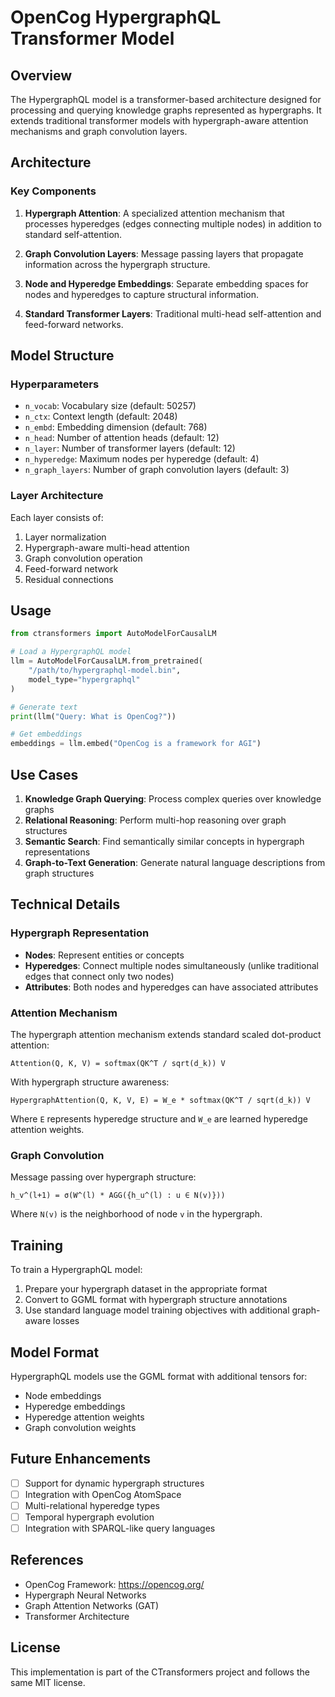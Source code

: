 # OpenCog HypergraphQL Transformer Model

## Overview

The HypergraphQL model is a transformer-based architecture designed for processing and querying knowledge graphs represented as hypergraphs. It extends traditional transformer models with hypergraph-aware attention mechanisms and graph convolution layers.

## Architecture

### Key Components

1. **Hypergraph Attention**: A specialized attention mechanism that processes hyperedges (edges connecting multiple nodes) in addition to standard self-attention.

2. **Graph Convolution Layers**: Message passing layers that propagate information across the hypergraph structure.

3. **Node and Hyperedge Embeddings**: Separate embedding spaces for nodes and hyperedges to capture structural information.

4. **Standard Transformer Layers**: Traditional multi-head self-attention and feed-forward networks.

## Model Structure

### Hyperparameters

- `n_vocab`: Vocabulary size (default: 50257)
- `n_ctx`: Context length (default: 2048)
- `n_embd`: Embedding dimension (default: 768)
- `n_head`: Number of attention heads (default: 12)
- `n_layer`: Number of transformer layers (default: 12)
- `n_hyperedge`: Maximum nodes per hyperedge (default: 4)
- `n_graph_layers`: Number of graph convolution layers (default: 3)

### Layer Architecture

Each layer consists of:
1. Layer normalization
2. Hypergraph-aware multi-head attention
3. Graph convolution operation
4. Feed-forward network
5. Residual connections

## Usage

```python
from ctransformers import AutoModelForCausalLM

# Load a HypergraphQL model
llm = AutoModelForCausalLM.from_pretrained(
    "/path/to/hypergraphql-model.bin",
    model_type="hypergraphql"
)

# Generate text
print(llm("Query: What is OpenCog?"))

# Get embeddings
embeddings = llm.embed("OpenCog is a framework for AGI")
```

## Use Cases

1. **Knowledge Graph Querying**: Process complex queries over knowledge graphs
2. **Relational Reasoning**: Perform multi-hop reasoning over graph structures
3. **Semantic Search**: Find semantically similar concepts in hypergraph representations
4. **Graph-to-Text Generation**: Generate natural language descriptions from graph structures

## Technical Details

### Hypergraph Representation

- **Nodes**: Represent entities or concepts
- **Hyperedges**: Connect multiple nodes simultaneously (unlike traditional edges that connect only two nodes)
- **Attributes**: Both nodes and hyperedges can have associated attributes

### Attention Mechanism

The hypergraph attention mechanism extends standard scaled dot-product attention:

```
Attention(Q, K, V) = softmax(QK^T / sqrt(d_k)) V
```

With hypergraph structure awareness:

```
HypergraphAttention(Q, K, V, E) = W_e * softmax(QK^T / sqrt(d_k)) V
```

Where `E` represents hyperedge structure and `W_e` are learned hyperedge attention weights.

### Graph Convolution

Message passing over hypergraph structure:

```
h_v^(l+1) = σ(W^(l) * AGG({h_u^(l) : u ∈ N(v)}))
```

Where `N(v)` is the neighborhood of node `v` in the hypergraph.

## Training

To train a HypergraphQL model:

1. Prepare your hypergraph dataset in the appropriate format
2. Convert to GGML format with hypergraph structure annotations
3. Use standard language model training objectives with additional graph-aware losses

## Model Format

HypergraphQL models use the GGML format with additional tensors for:
- Node embeddings
- Hyperedge embeddings
- Hyperedge attention weights
- Graph convolution weights

## Future Enhancements

- [ ] Support for dynamic hypergraph structures
- [ ] Integration with OpenCog AtomSpace
- [ ] Multi-relational hyperedge types
- [ ] Temporal hypergraph evolution
- [ ] Integration with SPARQL-like query languages

## References

- OpenCog Framework: https://opencog.org/
- Hypergraph Neural Networks
- Graph Attention Networks (GAT)
- Transformer Architecture

## License

This implementation is part of the CTransformers project and follows the same MIT license.
